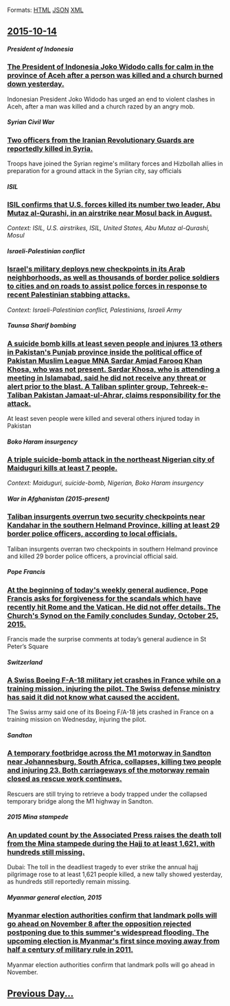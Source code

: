 
Formats: [HTML](2015/10/14/index.html)  [JSON](2015/10/14/index.json)  [XML](2015/10/14/index.xml)  

## [2015-10-14](/news/2015/10/14/index.md)

##### President of Indonesia
### [The President of Indonesia Joko Widodo calls for calm in the province of Aceh after a person was killed and a church burned down yesterday. ](/news/2015/10/14/the-president-of-indonesia-joko-widodo-calls-for-calm-in-the-province-of-aceh-after-a-person-was-killed-and-a-church-burned-down-yesterday.md)
Indonesian President Joko Widodo has urged an end to violent clashes in Aceh, after a man was killed and a church razed by an angry mob.

##### Syrian Civil War
### [Two officers from the Iranian Revolutionary Guards are reportedly killed in Syria. ](/news/2015/10/14/two-officers-from-the-iranian-revolutionary-guards-are-reportedly-killed-in-syria.md)
Troops have joined the Syrian regime&#039;s military forces and Hizbollah allies in preparation for a ground attack in the Syrian city, say officials

##### ISIL
### [ISIL confirms that U.S. forces killed its number two leader, Abu Mutaz al-Qurashi, in an airstrike near Mosul back in August. ](/news/2015/10/14/isil-confirms-that-u-s-forces-killed-its-number-two-leader-abu-mutaz-al-qurashi-in-an-airstrike-near-mosul-back-in-august.md)
_Context: ISIL, U.S. airstrikes, ISIL, United States, Abu Mutaz al-Qurashi, Mosul_

##### Israeli-Palestinian conflict
### [Israel's military deploys new checkpoints in its Arab neighborhoods, as well as thousands of border police soldiers to cities and on roads to assist police forces in response to recent Palestinian stabbing attacks. ](/news/2015/10/14/israel-s-military-deploys-new-checkpoints-in-its-arab-neighborhoods-as-well-as-thousands-of-border-police-soldiers-to-cities-and-on-roads-t.md)
_Context: Israeli-Palestinian conflict, Palestinians, Israeli Army_

##### Taunsa Sharif bombing
### [A suicide bomb kills at least seven people and injures 13 others in Pakistan's Punjab province inside the political office of Pakistan Muslim League MNA Sardar Amjad Farooq Khan Khosa, who was not present. Sardar Khosa, who is attending a meeting in Islamabad, said he did not receive any threat or alert prior to the blast. A Taliban splinter group, Tehreek-e-Taliban Pakistan Jamaat-ul-Ahrar, claims responsibility for the attack. ](/news/2015/10/14/a-suicide-bomb-kills-at-least-seven-people-and-injures-13-others-in-pakistanas-punjab-province-inside-the-political-office-of-pakistan-mus.md)
At least seven people were killed and several others injured today in Pakistan

##### Boko Haram insurgency
### [A triple suicide-bomb attack in the northeast Nigerian city of Maiduguri kills at least 7 people. ](/news/2015/10/14/a-triple-suicide-bomb-attack-in-the-northeast-nigerian-city-of-maiduguri-kills-at-least-7-people.md)
_Context: Maiduguri, suicide-bomb, Nigerian, Boko Haram insurgency_

##### War in Afghanistan (2015-present)
### [Taliban insurgents overrun two security checkpoints near Kandahar in the southern Helmand Province, killing at least 29 border police officers, according to local officials. ](/news/2015/10/14/taliban-insurgents-overrun-two-security-checkpoints-near-kandahar-in-the-southern-helmand-province-killing-at-least-29-border-police-office.md)
Taliban insurgents overran two checkpoints in southern Helmand province and killed 29 border police officers, a provincial official said.

##### Pope Francis
### [At the beginning of today's weekly general audience, Pope Francis asks for forgiveness for the scandals which have recently hit Rome and the Vatican. He did not offer details. The Church's Synod on the Family concludes Sunday, October 25, 2015. ](/news/2015/10/14/at-the-beginning-of-today-s-weekly-general-audience-pope-francis-asks-for-forgiveness-for-the-scandals-which-have-recently-hit-rome-and-the.md)
Francis made the surprise comments at today&#8217;s general audience in St Peter&#8217;s Square

##### Switzerland
### [A Swiss Boeing F-A-18 military jet crashes in France while on a training mission, injuring the pilot. The Swiss defense ministry has said it did not know what caused the accident. ](/news/2015/10/14/a-swiss-boeing-f-a-18-military-jet-crashes-in-france-while-on-a-training-mission-injuring-the-pilot-the-swiss-defense-ministry-has-said-it.md)
The Swiss army said one of its Boeing F/A-18 jets crashed in France on a training mission on Wednesday, injuring the pilot.

##### Sandton
### [A temporary footbridge across the M1 motorway in Sandton near Johannesburg, South Africa, collapses, killing two people and injuring 23. Both carriageways of the motorway remain closed as rescue work continues. ](/news/2015/10/14/a-temporary-footbridge-across-the-m1-motorway-in-sandton-near-johannesburg-south-africa-collapses-killing-two-people-and-injuring-23-bot.md)
Rescuers are still trying to retrieve a body trapped under the collapsed temporary bridge along the M1 highway in Sandton.

##### 2015 Mina stampede
### [An updated count by the Associated Press raises the death toll from the Mina stampede during the Hajj to at least 1,621, with hundreds still missing. ](/news/2015/10/14/an-updated-count-by-the-associated-press-raises-the-death-toll-from-the-mina-stampede-during-the-hajj-to-at-least-1-621-with-hundreds-still.md)
Dubai: The toll in the deadliest tragedy to ever strike the annual hajj pilgrimage rose to at least 1,621 people killed, a new tally showed yesterday, as hundreds still reportedly remain missing.

##### Myanmar general election, 2015
### [Myanmar election authorities confirm that landmark polls will go ahead on November 8 after the opposition rejected postponing due to this summer's widespread flooding. The upcoming election is Myanmar's first since moving away from half a century of military rule in 2011. ](/news/2015/10/14/myanmar-election-authorities-confirm-that-landmark-polls-will-go-ahead-on-november-8-after-the-opposition-rejected-postponing-due-to-this-su.md)
Myanmar election authorities confirm that landmark polls will go ahead in November.

## [Previous Day...](/news/2015/10/13/index.md)

